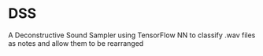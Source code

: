 # DSS
A Deconstructive Sound Sampler using TensorFlow NN to classify .wav files as notes and allow them to be rearranged

